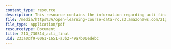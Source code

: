 ```yaml
---
content_type: resource
description: This resource contains the information regarding acti final.
file: /media/https%3A/open-learning-course-data-rc.s3.amazonaws.com/21g-712-spanish-conversation-and-composition-fall-2003/233a0df900611651a3b249a7b00edebc_MIT21G_712F03_acti_final.pdf
file_type: application/pdf
resourcetype: Document
title: 21G_730S14_acti_final
uid: 233a0df9-0061-1651-a3b2-49a7b00edebc
---
```

